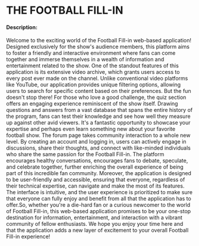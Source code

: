 # THE FOOTBALL FILL-IN
#### Description:
Welcome to the exciting world of the Football Fill-in web-based application! Designed exclusively for the show's audience members, this platform aims to foster a friendly and interactive environment where fans can come together and immerse themselves in a wealth of information and entertainment related to the show. One of the standout features of this application is its extensive video archive, which grants users access to every post ever made on the channel. Unlike conventional video platforms like YouTube, our application provides unique filtering options, allowing users to search for specific content based on their preferences. But the fun doesn't stop there! For those who love a good challenge, the quiz section offers an engaging experience reminiscent of the show itself. Drawing questions and answers from a vast database that spans the entire history of the program, fans can test their knowledge and see how well they measure up against other avid viewers. It's a fantastic opportunity to showcase your expertise and perhaps even learn something new about your favorite football show. The forum page takes community interaction to a whole new level. By creating an account and logging in, users can actively engage in discussions, share their thoughts, and connect with like-minded individuals who share the same passion for the Football Fill-in. The platform encourages healthy conversations, encourages fans to debate, speculate, and celebrate together, further enriching the overall experience of being part of this incredible fan community. Moreover, the application is designed to be user-friendly and accessible, ensuring that everyone, regardless of their technical expertise, can navigate and make the most of its features. The interface is  intuitive, and the user experience is prioritized to make sure that everyone can fully enjoy and benefit from all that the application has to offer.So, whether you're a die-hard fan or a curious newcomer to the world of Football Fill-in, this web-based application promises to be your one-stop destination for information, entertainment, and interaction with a vibrant community of fellow enthusiasts. We hope you enjoy your time here and that the application adds a new layer of excitement to your overall Football Fill-in experience!
